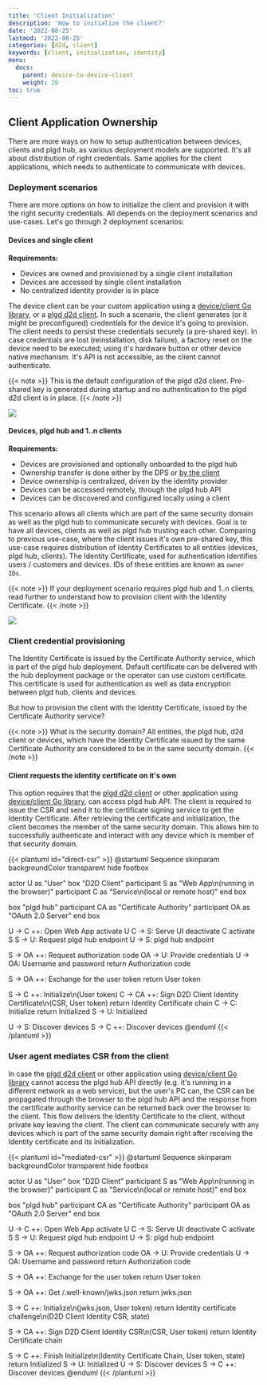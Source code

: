 ```yaml
---
title: 'Client Initialization'
description: 'How to initialize the client?'
date: '2022-08-25'
lastmod: '2022-08-25'
categories: [d2d, client]
keywords: [client, initialization, identity]
menu:
  docs:
    parent: device-to-device-client
    weight: 20
toc: true
---
```


## Client Application Ownership

There are more ways on how to setup authentication between devices, clients and plgd hub, as various deployment models are supported. It's all about distribution of right credentials. Same applies for the client applications, which needs to authenticate to communicate with devices.

### Deployment scenarios

There are more options on how to initialize the client and provision it with the right security credentials. All depends on the deployment scenarios and use-cases. Let's go through 2 deployment scenarios:

#### Devices and single client

**Requirements:**

- Devices are owned and provisioned by a single client installation
- Devices are accessed by single client installation
- No centralized identity provider is in place

The device client can be your custom application using a [device/client Go library](https://github.com/plgd-dev/device/tree/main/client), or a [plgd d2d client](https://github.com/plgd-dev/client-application). In such a scenario, the client generates (or it might be preconfigured) credentials for the device it's going to provision. The client needs to persist these credentials securely (a pre-shared key). In case credentials are lost (reinstallation, disk failure), a factory reset on the device need to be executed; using it's hardware button or other device native mechanism. It's API is not accessible, as the client cannot authenticate.

{{< note >}}
This is the default configuration of the plgd d2d client. Pre-shared key is generated during startup and no authentication to the plgd d2d client is in place.
{{< /note >}}

![](../static/device-client.drawio.svg)

#### Devices, plgd hub and 1..n clients

**Requirements:**

- Devices are provisioned and optionally onboarded to the plgd hub
- Ownership transfer is done either by the DPS or [by the client](../ownership-transfer)
- Device ownership is centralized, driven by the identity provider
- Devices can be accessed remotely, through the plgd hub API
- Devices can be discovered and configured locally using a client

This scenario allows all clients which are part of the same security domain as well as the plgd hub to communicate securely with devices. Goal is to have all devices, clients as well as plgd hub trusting each other. Comparing to previous use-case, where the client issues it's own pre-shared key, this use-case requires distribution of Identity Certificates to all entities (devices, plgd hub, clients). The Identity Certificate, used for authentication identifies users / customers and devices. IDs of these entities are known as `owner IDs`.

{{< note >}}
If your deployment scenario requires plgd hub and 1..n clients, read further to understand how to provision client with the Identity Certificate.
{{< /note >}}

![](../static/device-hub-client-cert.drawio.svg)

### Client credential provisioning

The Identity Certificate is issued by the Certificate Authority service, which is part of the plgd hub deployment. Default certificate can be delivered with the hub deployment package or the operator can use custom certificate. This certificate is used for authentication as well as data encryption between plgd hub, clients and devices.

But how to provision the client with the Identity Certificate, issued by the Certificate Authority service?

{{< note >}}
What is the security domain? All entities, the plgd hub, d2d client or devices, which have the Identity Certificate issued by the same Certificate Authority are considered to be in the same security domain.
{{< /note >}}

#### Client requests the identity certificate on it's own

This option requires that the [plgd d2d client](https://github.com/plgd-dev/client-application) or other application using [device/client Go library](https://github.com/plgd-dev/device/tree/main/client), can access plgd hub API. The client is required to issue the CSR and send it to the certificate signing service to get the Identity Certificate. After retrieving the certificate and initialization, the client becomes the member of the same security domain. This allows him to successfully authenticate and interact with any device which is member of that security domain.

{{< plantuml id="direct-csr" >}}
@startuml Sequence
skinparam backgroundColor transparent
hide footbox

actor U as "User"
box "D2D Client"
participant S as "Web App\n(running in the browser)"
participant C as "Service\n(local or remote host)"
end box

box "plgd hub"
participant CA as "Certificate Authority"
participant OA as "OAuth 2.0 Server"
end box

U -> C ++: Open Web App
activate U
C -> S: Serve UI
deactivate C
activate S
S -> U: Request plgd hub endpoint
U -> S: plgd hub endpoint

S -> OA ++: Request authorization code
OA -> U: Provide credentials
U -> OA: Username and password
return Authorization code

S -> OA ++: Exchange for the user token
return User token

S -> C ++: Initialize\n(User token)
C -> CA ++: Sign D2D Client Identity Certificate\n(CSR, User token)
return Identity Certificate chain
C -> C: Initialize
return Initialized
S -> U: Initialized

U -> S: Discover devices
S -> C ++: Discover devices
@enduml
{{< /plantuml >}}

### User agent mediates CSR from the client

In case the [plgd d2d client](https://github.com/plgd-dev/client-application) or other application using [device/client Go library](https://github.com/plgd-dev/device/tree/main/client) cannot access the plgd hub API directly (e.g. it's running in a different network as a web service), but the user's PC can, the CSR can be propagated through the browser to the plgd hub API and the response from the certificate authority service can be returned back over the browser to the client. This flow delivers the Identity Certificate to the client, without private key leaving the client. The client can communicate securely with any devices which is part of the same security domain right after receiving the Identity certificate and its initialization.

{{< plantuml id="mediated-csr" >}}
@startuml Sequence
skinparam backgroundColor transparent
hide footbox

actor U as "User"
box "D2D Client"
participant S as "Web App\n(running in the browser)"
participant C as "Service\n(local or remote host)"
end box

box "plgd hub"
participant CA as "Certificate Authority"
participant OA as "OAuth 2.0 Server"
end box

U -> C ++: Open Web App
activate U
C -> S: Serve UI
deactivate C
activate S
S -> U: Request plgd hub endpoint
U -> S: plgd hub endpoint

S -> OA ++: Request authorization code
OA -> U: Provide credentials
U -> OA: Username and password
return Authorization code

S -> OA ++: Exchange for the user token
return User token

S -> OA ++: Get /.well-known/jwks.json
return jwks.json

S -> C ++: Initialize\n(jwks.json, User token)
return Identity certificate challenge\n(D2D Client Identity CSR, state)

S -> CA ++: Sign D2D Client Identity CSR\n(CSR, User token)
return Identity Certificate chain

S -> C ++: Finish Initialize\n(Identity Certificate Chain, User token, state)
return Initialized
S -> U: Initialized
U -> S: Discover devices
S -> C ++: Discover devices
@enduml
{{< /plantuml >}}
